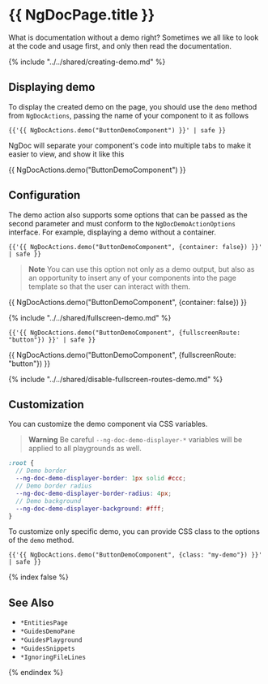 # {{ NgDocPage.title }}

What is documentation without a demo right? Sometimes we all like to look at
the code and usage first, and only then read the documentation.

{% include "../../shared/creating-demo.md" %}

## Displaying demo

To display the created demo on the page, you should use the `demo` method from `NgDocActions`,
passing the name of your component to it as follows

```twig name="index.md"
{{'{{ NgDocActions.demo("ButtonDemoComponent") }}' | safe }}
```

NgDoc will separate your component's code into multiple tabs to make it easier to view, and show it
like this

{{ NgDocActions.demo("ButtonDemoComponent") }}

## Configuration

The demo action also supports some options that can be passed as the second parameter and must
conform to the `NgDocDemoActionOptions` interface. For example, displaying a demo without a
container.

```twig name="index.md"
{{'{{ NgDocActions.demo("ButtonDemoComponent", {container: false}) }}' | safe }}
```

> **Note**
> You can use this option not only as a demo output, but also as an opportunity to insert any of
> your
> components into the page template so that the user can interact with them.

{{ NgDocActions.demo("ButtonDemoComponent", {container: false}) }}

{% include "../../shared/fullscreen-demo.md" %}

```twig name="index.md"
{{'{{ NgDocActions.demo("ButtonDemoComponent", {fullscreenRoute: "button"}) }}' | safe }}
```

{{ NgDocActions.demo("ButtonDemoComponent", {fullscreenRoute: "button"}) }}

{% include "../../shared/disable-fullscreen-routes-demo.md" %}

## Customization

You can customize the demo component via CSS variables.

> **Warning**
> Be careful `--ng-doc-demo-displayer-*` variables will be applied to all playgrounds as well.

```scss name="styles.scss"
:root {
  // Demo border
  --ng-doc-demo-displayer-border: 1px solid #ccc;
  // Demo border radius
  --ng-doc-demo-displayer-border-radius: 4px;
  // Demo background
  --ng-doc-demo-displayer-background: #fff;
}
```

To customize only specific demo, you can provide CSS class to the options of the `demo` method.

```twig name="index.md"
{{'{{ NgDocActions.demo("ButtonDemoComponent", {class: "my-demo"}) }}' | safe }}
```

{% index false %}

## See Also

- `*EntitiesPage`
- `*GuidesDemoPane`
- `*GuidesPlayground`
- `*GuidesSnippets`
- `*IgnoringFileLines`

{% endindex %}
